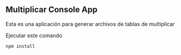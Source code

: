 ##      Multiplicar Console App

Esta es una aplicación para generar archivos de tablas de
multiplicar 

Ejecutar este comando

```
npm install
```